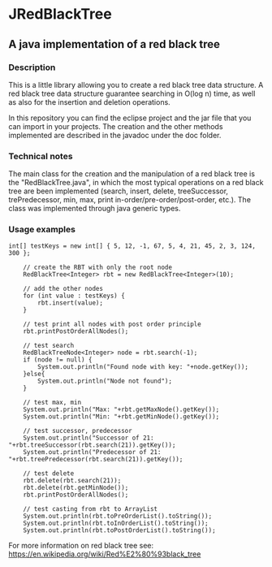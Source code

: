 # JRedBlackTree
## A java implementation of a red black tree

### Description

This is a little library allowing you to create a red black tree data structure. A red black tree data structure guarantee searching in O(log n) time, as well as also for the insertion and deletion operations. 

In this repository you can find the eclipse project and the jar file that you can import in your projects. The creation and the other methods implemented are described in the javadoc under the doc folder.

### Technical notes
The main class for the creation and the manipulation of a red black tree is the "RedBlackTree.java", in which the most typical operations on a red black tree are been implemented (search, insert, delete, treeSuccessor, trePredecessor, min, max, print in-order/pre-order/post-order, etc.). The class was implemented through java generic types.

### Usage examples

    int[] testKeys = new int[] { 5, 12, -1, 67, 5, 4, 21, 45, 2, 3, 124, 300 };
  
		// create the RBT with only the root node
		RedBlackTree<Integer> rbt = new RedBlackTree<Integer>(10);

		// add the other nodes
		for (int value : testKeys) {
			rbt.insert(value);
		}

		// test print all nodes with post order principle
		rbt.printPostOrderAllNodes();

		// test search
		RedBlackTreeNode<Integer> node = rbt.search(-1);
		if (node != null) {
			System.out.println("Found node with key: "+node.getKey());
		}else{
			System.out.println("Node not found");
		}
		
		// test max, min
		System.out.println("Max: "+rbt.getMaxNode().getKey());
		System.out.println("Min: "+rbt.getMinNode().getKey());
		
		// test successor, predecessor
		System.out.println("Successor of 21: "+rbt.treeSuccessor(rbt.search(21)).getKey());
		System.out.println("Predecessor of 21: "+rbt.treePredecessor(rbt.search(21)).getKey());
		
		// test delete
		rbt.delete(rbt.search(21));
		rbt.delete(rbt.getMinNode());
		rbt.printPostOrderAllNodes();

		// test casting from rbt to ArrayList
		System.out.println(rbt.toPreOrderList().toString());
		System.out.println(rbt.toInOrderList().toString());
		System.out.println(rbt.toPostOrderList().toString());



For more information on red black tree see: https://en.wikipedia.org/wiki/Red%E2%80%93black_tree
